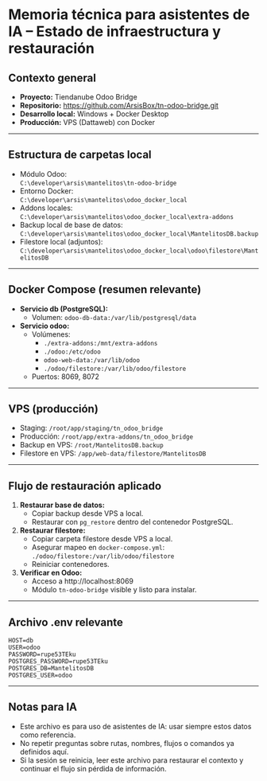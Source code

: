 # Memoria técnica para asistentes de IA – Estado de infraestructura y restauración

## Contexto general

- **Proyecto:** Tiendanube Odoo Bridge
- **Repositorio:** https://github.com/ArsisBox/tn-odoo-bridge.git
- **Desarrollo local:** Windows + Docker Desktop
- **Producción:** VPS (Dattaweb) con Docker

---

## Estructura de carpetas local

- Módulo Odoo:  
  `C:\developer\arsis\mantelitos\tn-odoo-bridge`
- Entorno Docker:  
  `C:\developer\arsis\mantelitos\odoo_docker_local`
- Addons locales:  
  `C:\developer\arsis\mantelitos\odoo_docker_local\extra-addons`
- Backup local de base de datos:  
  `C:\developer\arsis\mantelitos\odoo_docker_local\MantelitosDB.backup`
- Filestore local (adjuntos):  
  `C:\developer\arsis\mantelitos\odoo_docker_local\odoo\filestore\MantelitosDB`

---

## Docker Compose (resumen relevante)

- **Servicio db (PostgreSQL):**
  - Volumen: `odoo-db-data:/var/lib/postgresql/data`
- **Servicio odoo:**
  - Volúmenes:
    - `./extra-addons:/mnt/extra-addons`
    - `./odoo:/etc/odoo`
    - `odoo-web-data:/var/lib/odoo`
    - `./odoo/filestore:/var/lib/odoo/filestore`
  - Puertos: 8069, 8072

---

## VPS (producción)

- Staging: `/root/app/staging/tn_odoo_bridge`
- Producción: `/root/app/extra-addons/tn_odoo_bridge`
- Backup en VPS: `/root/MantelitosDB.backup`
- Filestore en VPS: `/app/web-data/filestore/MantelitosDB`

---

## Flujo de restauración aplicado

1. **Restaurar base de datos:**
   - Copiar backup desde VPS a local.
   - Restaurar con `pg_restore` dentro del contenedor PostgreSQL.
2. **Restaurar filestore:**
   - Copiar carpeta filestore desde VPS a local.
   - Asegurar mapeo en `docker-compose.yml`:  
     `./odoo/filestore:/var/lib/odoo/filestore`
   - Reiniciar contenedores.
3. **Verificar en Odoo:**
   - Acceso a http://localhost:8069
   - Módulo `tn-odoo-bridge` visible y listo para instalar.

---

## Archivo .env relevante

```
HOST=db
USER=odoo
PASSWORD=rupe53TEku
POSTGRES_PASSWORD=rupe53TEku
POSTGRES_DB=MantelitosDB
POSTGRES_USER=odoo
```

---

## Notas para IA

- Este archivo es para uso de asistentes de IA: usar siempre estos datos como referencia.
- No repetir preguntas sobre rutas, nombres, flujos o comandos ya definidos aquí.
- Si la sesión se reinicia, leer este archivo para restaurar el contexto y continuar el flujo sin pérdida de información.